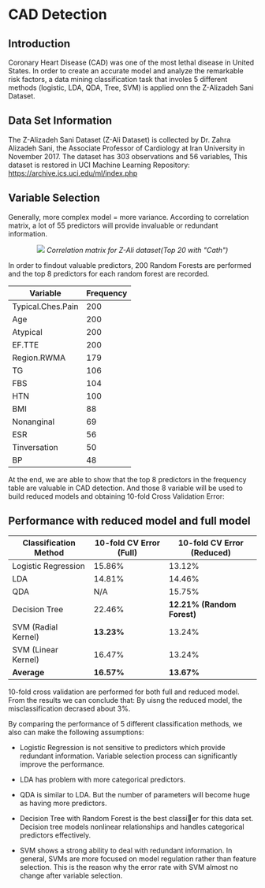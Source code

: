 # CAD Detection
## Introduction
Coronary Heart Disease (CAD) was one of the most lethal disease in United States. In order to create an accurate model and analyze the remarkable risk factors, a data mining classification task that involes 5 different methods (logistic, LDA, QDA, Tree, SVM) is applied onn the Z-Alizadeh Sani Dataset.

## Data Set Information
The Z-Alizadeh Sani Dataset (Z-Ali Dataset) is collected by Dr. Zahra
Alizadeh Sani, the Associate Professor of Cardiology at Iran University in
November 2017. The dataset has 303 observations and 56 variables, This dataset is restored in UCI Machine Learning Repository: https://archive.ics.uci.edu/ml/index.php

## Variable Selection
Generally, more complex model = more variance. According to correlation matrix, a lot of 55 predictors will provide invaluable or redundant information.
<p align="center">
<img src="https://raw.githubusercontent.com/Israfiliya/CAD/master/Outputs/CorP-.png">
<I>Correlation matrix for Z-Ali dataset(Top 20 with "Cath")</I>
</p>
In order to findout valuable predictors, 200 Random Forests are performed and the top 8 predictors for each random forest are recorded.

| Variable          | Frequency |
|-------------------|-----------|
| Typical.Ches.Pain | 200       |
| Age               | 200       |
| Atypical          | 200       |
| EF.TTE            | 200       |
| Region.RWMA       | 179       |
| TG                | 106       |
| FBS               | 104       |
| HTN               | 100       |
| BMI               | 88        |
| Nonanginal        | 69        |
| ESR               | 56        |
| Tinversation      | 50        |
| BP                | 48        |

At the end, we are able to show that the top 8 predictors in the frequency table are valuable in CAD detection. And those 8 variable will be used to  build reduced models and obtaining 10-fold Cross Validation Error:

## Performance with reduced model and full model
|Classification Method| 10-fold CV Error (Full)| 10-fold CV Error (Reduced)|
|---------------------|------------------------|----------------------------|
|Logistic Regression|15.86% |13.12%|
|LDA |14.81% |14.46%|
|QDA |N/A |15.75%|
|Decision Tree |22.46% |**12.21% (Random Forest)**
|SVM (Radial Kernel) |**13.23%** |13.24%
|SVM (Linear Kernel) |16.47% |13.24%
|**Average** |**16.57%** |**13.67%**

10-fold cross validation are performed for both full and reduced model. From the results we can conclude that: By uisng the reduced model, the misclassification decrased about 3%.

By comparing the performance of 5 different classification methods, we also can make the following assumptions:
* Logistic Regression is not sensitive to predictors which provide redundant information. Variable selection process can significantly improve the performance.

* LDA has problem with more categorical predictors.

* QDA is similar to LDA. But the number of parameters will become huge as having more predictors.

* Decision Tree with Random Forest is the best classier for this data set. Decision tree models nonlinear relationships and handles categorical predictors effectively.
* SVM shows a strong ability to deal with redundant information. In general, SVMs are more focused
on model regulation rather than feature selection. This is the reason why the error rate with SVM
almost no change after variable selection.

